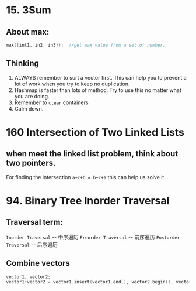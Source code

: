 # 15. 3Sum
## About max:
```cpp
max({int1, in2, in3});  //get max value from a set of number.
```
## Thinking
1. ALWAYS remember to sort a vector first. This can help you to prevent a lot of work when you try to keep no duplication.
2. Hashmap is faster than lots of method. Try to use this no matter what you are doing.
3. Remember to `clear` containers
4. Calm down.

# 160 Intersection of Two Linked Lists
## when meet the linked list problem, think about two pointers.
For finding the intersection
`a+c+b = b+c+a`
this can help us solve it.

# 94. Binary Tree Inorder Traversal
## Traversal term:
`Inorder Traversal` -- 中序遍历
`Preorder Traversal` -- 前序遍历
`Postorder Traversal` -- 后序遍历

## Combine vectors
```cpp
vector1, vector2;
vector1+vector2 = vector1.insert(vector1.end(), vector2.begin(), vector2.end());
```
